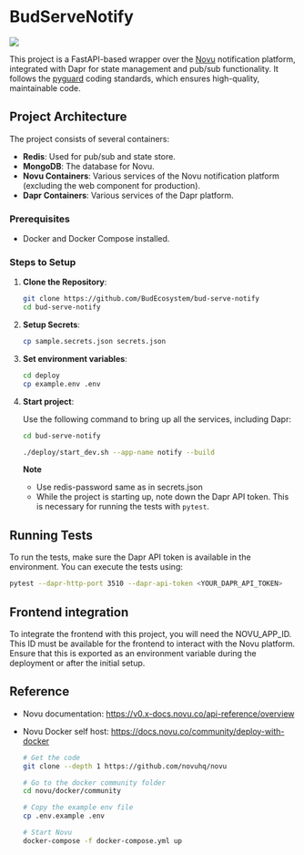 # BudServeNotify

![](https://badgen.net/badge/PyGuard/verified/green)

This project is a FastAPI-based wrapper over the [Novu](https://v0.x-docs.novu.co/getting-started/introduction) notification platform, integrated with Dapr for state management and pub/sub functionality. It follows the [pyguard](https://github.com/BudEcosystem/bud-microframe-pyguard) coding standards, which ensures high-quality, maintainable code.

## Project Architecture

The project consists of several containers:

- **Redis**: Used for pub/sub and state store.
- **MongoDB**: The database for Novu.
- **Novu Containers**: Various services of the Novu notification platform (excluding the web component for production).
- **Dapr Containers**: Various services of the Dapr platform.
  
### Prerequisites

- Docker and Docker Compose installed.

### Steps to Setup

1. **Clone the Repository**:
    ```bash
    git clone https://github.com/BudEcosystem/bud-serve-notify
    cd bud-serve-notify
    ```
2. **Setup Secrets**:
    ```bash
    cp sample.secrets.json secrets.json
    ```
3. **Set environment variables**:
    ```bash
    cd deploy
    cp example.env .env
    ```
4. **Start project**:
    
    Use the following command to bring up all the services, including Dapr:
    ```bash
    cd bud-serve-notify

    ./deploy/start_dev.sh --app-name notify --build
    ```
    **Note**
    - Use redis-password same as in secrets.json
    - While the project is starting up, note down the Dapr API token. This is necessary for running the tests with `pytest`.


## Running Tests

To run the tests, make sure the Dapr API token is available in the environment. You can execute the tests using:

```bash
pytest --dapr-http-port 3510 --dapr-api-token <YOUR_DAPR_API_TOKEN>
```

## Frontend integration

To integrate the frontend with this project, you will need the NOVU_APP_ID. This ID must be available for the frontend to interact with the Novu platform. Ensure that this is exported as an environment variable during the deployment or after the initial setup.


## Reference

- Novu documentation: https://v0.x-docs.novu.co/api-reference/overview
- Novu Docker self host: https://docs.novu.co/community/deploy-with-docker

    ```bash
    # Get the code
    git clone --depth 1 https://github.com/novuhq/novu

    # Go to the docker community folder
    cd novu/docker/community

    # Copy the example env file
    cp .env.example .env

    # Start Novu
    docker-compose -f docker-compose.yml up
    ```
